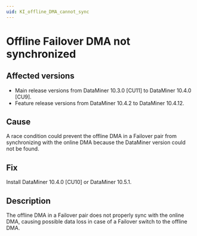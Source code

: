 ```yaml
---
uid: KI_offline_DMA_cannot_sync
---
```


# Offline Failover DMA not synchronized

## Affected versions

- Main release versions from DataMiner 10.3.0 [CU11] to DataMiner 10.4.0 [CU9].
- Feature release versions from DataMiner 10.4.2 to DataMiner 10.4.12.
<!-- Introduced by RN 32951 -->

## Cause

A race condition could prevent the offline DMA in a Failover pair from synchronizing with the online DMA because the DataMiner version could not be found.

## Fix

Install DataMiner 10.4.0 [CU10] or DataMiner 10.5.1.<!-- RN 41527 -->

## Description

The offline DMA in a Failover pair does not properly sync with the online DMA, causing possible data loss in case of a Failover switch to the offline DMA.
